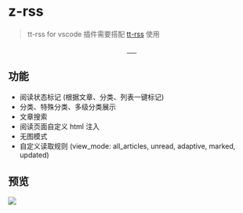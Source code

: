 # z-rss

> tt-rss for vscode
> 插件需要搭配 [tt-rss](https://tt-rss.org/) 使用

<p align="center">
  <a href="https://github.com/aooiuu/vscode-ttrss">
    <img
      src="https://img.shields.io/visual-studio-marketplace/v/aooiu.z-rss"
      alt=""
    />
  </a>
  <a href="https://github.com/aooiuu/vscode-ttrss">
    <img
      src="https://img.shields.io/visual-studio-marketplace/d/aooiu.z-rss"
      alt=""
    />
  </a>
    <a href="https://github.com/aooiuu/vscode-ttrss">
    <img
      src="https://img.shields.io/visual-studio-marketplace/i/aooiu.z-rss"
      alt=""
    />
  </a>
  <a href="https://github.com/aooiuu/vscode-ttrss">
    <img src="https://img.shields.io/github/stars/aooiuu/z-rss" alt="" />
  </a>
  <a href="https://github.com/aooiuu/vscode-ttrss">
    <img src="https://img.shields.io/github/forks/aooiuu/z-rss" alt="" />
  </a>
  <a href="https://github.com/aooiuu/vscode-ttrss">
    <img src="https://img.shields.io/github/issues/aooiuu/z-rss" alt="" />
  </a>
</p>

## 功能

- 阅读状态标记 (根据文章、分类、列表一键标记)
- 分类、特殊分类、多级分类展示
- 文章搜索
- 阅读页面自定义 html 注入
- 无图模式
- 自定义读取规则 (view_mode: all_articles, unread, adaptive, marked, updated)

## 预览

![](https://user-images.githubusercontent.com/28108111/178026936-69ecc5bf-86db-4921-9531-234c372093e8.gif)

